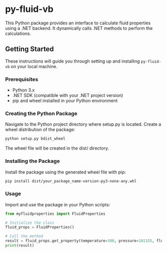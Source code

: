 # py-fluid-vb

This Python package provides an interface to calculate fluid properties using a .NET backend. It dynamically calls .NET methods to perform the calculations.

## Getting Started

These instructions will guide you through setting up and installing `py-fluid-vb` on your local machine.

### Prerequisites

- Python 3.x
- .NET SDK (compatible with your .NET project version)
- pip and wheel installed in your Python environment

### Creating the Python Package

Navigate to the Python project directory where setup.py is located.
Create a wheel distribution of the package:

```bash
python setup.py bdist_wheel
```
The wheel file will be created in the dist/ directory.

### Installing the Package

Install the package using the generated wheel file with pip:

```bash
pip install dist/your_package_name-version-py3-none-any.whl
```

### Usage
Import and use the package in your Python scripts:

```python
from myfluidproperties import FluidProperties

# Initialize the class
fluid_props = FluidProperties()

# Call the method
result = fluid_props.get_property(temperature=300, pressure=101325, fluid="nitrogen", property_name="density")
print(result)
```